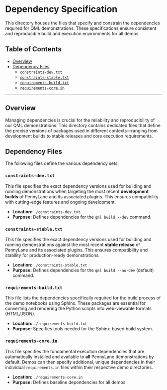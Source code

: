 # Dependency Specification

This directory houses the files that specify and constrain the dependencies required for QML demonstrations. These specifications ensure consistent and reproducible build and execution environments for all demos.

## Table of Contents

*   [Overview](#overview)
*   [Dependency Files](#dependency-files)
    *   [`constraints-dev.txt`](#constraints-devtxt)
    *   [`constraints-stable.txt`](#constraints-stabletxt)
    *   [`requirements-build.txt`](#requirements-buildtxt)
    *   [`requirements-core.in`](#requirements-corein)

---

## Overview

Managing dependencies is crucial for the reliability and reproducibility of our QML demonstrations. This directory contains dedicated files that define the precise versions of packages used in different contexts—ranging from development builds to stable releases and core execution requirements.

## Dependency Files

The following files define the various dependency sets:

### `constraints-dev.txt`

This file specifies the exact dependency versions used for building and running demonstrations when targeting the most recent **development builds** of PennyLane and its associated plugins. This ensures compatibility with cutting-edge features and ongoing development.

*   **Location:** `./constraints-dev.txt`
*   **Purpose:** Defines dependencies for the `qml build --dev` command.

### `constraints-stable.txt`

This file specifies the exact dependency versions used for building and running demonstrations against the most recent **stable release** of PennyLane and its associated plugins. This ensures compatibility and stability for production-ready demonstrations.

*   **Location:** `./constraints-stable.txt`
*   **Purpose:** Defines dependencies for the `qml build --no-dev` (default) command.

### `requirements-build.txt`

This file lists the dependencies specifically required for the build process of the demo notebooks using Sphinx. These packages are essential for converting and rendering the Python scripts into web-viewable formats (HTML/JSON).

*   **Location:** `./requirements-build.txt`
*   **Purpose:** Specifies tools needed for the Sphinx-based build system.

### `requirements-core.in`

This file specifies the fundamental execution dependencies that are automatically installed and available to **all** PennyLane demonstrations by default. Demos can then specify additional, unique dependencies in their individual `requirements.in` files within their respective demo directories.

*   **Location:** `./requirements-core.in`
*   **Purpose:** Defines baseline dependencies for all demos.
